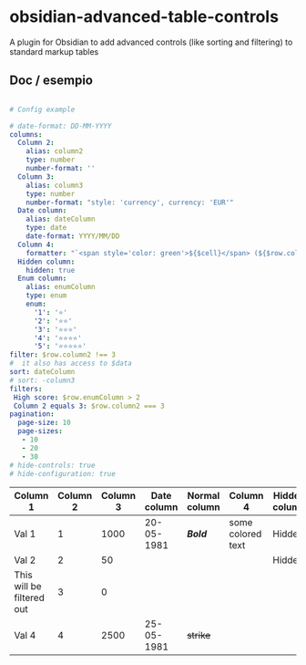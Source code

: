 # obsidian-advanced-table-controls
A plugin for Obsidian to add advanced controls (like sorting and filtering) to standard markup tables


## Doc / esempio

```yaml atc

# Config example

# date-format: DD-MM-YYYY
columns:
  Column 2:
    alias: column2
    type: number
    number-format: ''
  Column 3:
    alias: column3
    type: number
    number-format: "style: 'currency', currency: 'EUR'"
  Date column:
    alias: dateColumn
    type: date
    date-format: YYYY/MM/DD
  Column 4:
    formatter: "`<span style='color: green'>${$cell}</span> (${$row.column2})`"
  Hidden column:
    hidden: true
  Enum column:
    alias: enumColumn
    type: enum
    enum:
      '1': '⭐️'
      '2': '⭐️⭐️'
      '3': '⭐️⭐️⭐️'
      '4': '⭐️⭐️⭐️⭐️'
      '5': '⭐️⭐️⭐️⭐️⭐️'
filter: $row.column2 !== 3
#  it also has access to $data
sort: dateColumn
# sort: -column3
filters:
 High score: $row.enumColumn > 2
 Column 2 equals 3: $row.column2 === 3
pagination:
  page-size: 10
  page-sizes:
   - 10
   - 20
   - 30
# hide-controls: true
# hide-configuration: true

```


| Column 1 | Column 2 | Column 3 | Date column | Normal column | Column 4 | Hidden column | Enum column |
| ---- | ---- | ---- | ---- | ---- | ---- | ---- | ---- |
| Val 1 | 1 | 1000 | 20-05-1981 | _**Bold**_ | some colored text | Hidden | 2 |
| Val 2 | 2 | 50 |  |  |  | Hidden | 5 |
| This will be filtered out | 3 | 0 |  |  |  |  | 2 |
| Val 4 | 4 | 2500 | 25-05-1981 | ~~strike~~ |  |  | 3 |
